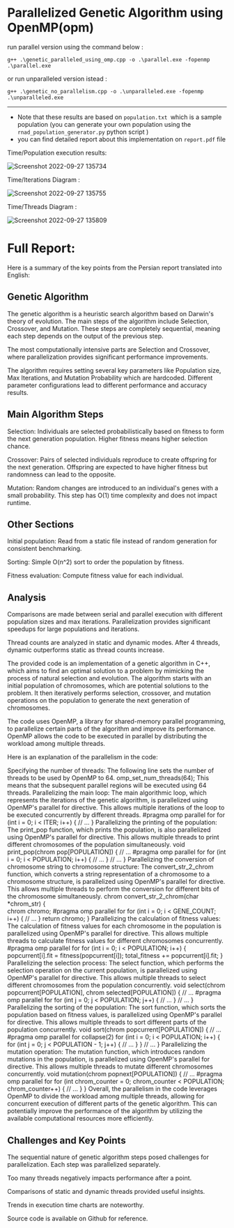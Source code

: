 # Parallelized Genetic Algorithm using OpenMP(opm) 
run parallel version using the command below :
```
g++ .\genetic_paralleled_using_omp.cpp -o .\parallel.exe -fopenmp
.\parallel.exe
```
or run unparalleled version istead :
```
g++ .\genetic_no_parallelism.cpp -o .\unparalleled.exe -fopenmp
.\unparalleled.exe
```
---
- Note that these results are based on ``population.txt ``which is a sample population (you can generate your own population using the ``rnad_population_generator.py`` python script )
- you can find detailed report about this implementation on  ``report.pdf`` file

Time/Population execution results: 

![Screenshot 2022-09-27 135734](https://user-images.githubusercontent.com/45815376/192565314-2eeb1b7f-26aa-49cc-bc62-90aa65cbefa3.png)

Time/Iterations Diagram : 

![Screenshot 2022-09-27 135755](https://user-images.githubusercontent.com/45815376/192565289-0581f6e3-580d-4f36-ac04-0f06e3426ca3.png)

Time/Threads Diagram : 

![Screenshot 2022-09-27 135809](https://user-images.githubusercontent.com/45815376/192565305-07990bd5-a8d5-446d-9539-689635fb42a3.png)


# Full Report:

Here is a summary of the key points from the Persian report translated into English:

## Genetic Algorithm
The genetic algorithm is a heuristic search algorithm based on Darwin's theory of evolution. The main steps of the algorithm include Selection, Crossover, and Mutation. These steps are completely sequential, meaning each step depends on the output of the previous step.

The most computationally intensive parts are Selection and Crossover, where parallelization provides significant performance improvements.

The algorithm requires setting several key parameters like Population size, Max Iterations, and Mutation Probability which are hardcoded. Different parameter configurations lead to different performance and accuracy results.

## Main Algorithm Steps
Selection: Individuals are selected probabilistically based on fitness to form the next generation population. Higher fitness means higher selection chance.

Crossover: Pairs of selected individuals reproduce to create offspring for the next generation. Offspring are expected to have higher fitness but randomness can lead to the opposite.

Mutation: Random changes are introduced to an individual's genes with a small probability. This step has O(1) time complexity and does not impact runtime.

## Other Sections
Initial population: Read from a static file instead of random generation for consistent benchmarking.

Sorting: Simple O(n^2) sort to order the population by fitness.

Fitness evaluation: Compute fitness value for each individual.

## Analysis
Comparisons are made between serial and parallel execution with different population sizes and max iterations. Parallelization provides significant speedups for large populations and iterations.

Thread counts are analyzed in static and dynamic modes. After 4 threads, dynamic outperforms static as thread counts increase.

The provided code is an implementation of a genetic algorithm in C++, which aims to find an optimal solution to a problem by mimicking the process of natural selection and evolution. The algorithm starts with an initial population of chromosomes, which are potential solutions to the problem. It then iteratively performs selection, crossover, and mutation operations on the population to generate the next generation of chromosomes.

The code uses OpenMP, a library for shared-memory parallel programming, to parallelize certain parts of the algorithm and improve its performance. OpenMP allows the code to be executed in parallel by distributing the workload among multiple threads.

Here is an explanation of the parallelism in the code:

Specifying the number of threads: The following line sets the number of threads to be used by OpenMP to 64.
omp_set_num_threads(64);
This means that the subsequent parallel regions will be executed using 64 threads.
Parallelizing the main loop: The main algorithmic loop, which represents the iterations of the genetic algorithm, is parallelized using OpenMP's parallel for directive. This allows multiple iterations of the loop to be executed concurrently by different threads.
#pragma omp parallel for 
for (int i = 0; i < ITER; i++)
{
    // ...
}
Parallelizing the printing of the population: The print_pop function, which prints the population, is also parallelized using OpenMP's parallel for directive. This allows multiple threads to print different chromosomes of the population simultaneously.
void print_pop(chrom pop[POPULATION])
{ 
   // ...
   #pragma omp parallel for
   for (int i = 0; i < POPULATION; i++)
   {
       // ...
   }
   // ...
}
Parallelizing the conversion of chromosome string to chromosome structure: The convert_str_2_chrom function, which converts a string representation of a chromosome to a chromosome structure, is parallelized using OpenMP's parallel for directive. This allows multiple threads to perform the conversion for different bits of the chromosome simultaneously.
chrom convert_str_2_chrom(char *chrom_str)
{                 
   chrom chromo; 
   #pragma omp parallel for
   for (int i = 0; i < GENE_COUNT; i++)
   {
       // ...
   }
   return chromo;
}
Parallelizing the calculation of fitness values: The calculation of fitness values for each chromosome in the population is parallelized using OpenMP's parallel for directive. This allows multiple threads to calculate fitness values for different chromosomes concurrently.
#pragma omp parallel for
for (int i = 0; i < POPULATION; i++)
{
    popcurrent[i].fit = fitness(popcurrent[i]);
    total_fitness += popcurrent[i].fit;
}
Parallelizing the selection process: The select function, which performs the selection operation on the current population, is parallelized using OpenMP's parallel for directive. This allows multiple threads to select different chromosomes from the population concurrently.
void select(chrom popcurrent[POPULATION], chrom selected[POPULATION])
{ 
   // ...
   #pragma omp parallel for
   for (int j = 0; j < POPULATION; j++)
   {
       // ...
   }
   // ...
}
Parallelizing the sorting of the population: The sort function, which sorts the population based on fitness values, is parallelized using OpenMP's parallel for directive. This allows multiple threads to sort different parts of the population concurrently.
void sort(chrom popcurrent[POPULATION])
{ 
   // ...
   #pragma omp parallel for collapse(2)
   for (int i = 0; i < POPULATION; i++)
   {
       for (int j = 0; j < POPULATION - 1; j++)
       {
           // ...
       }
   }
   // ...
}
Parallelizing the mutation operation: The mutation function, which introduces random mutations in the population, is parallelized using OpenMP's parallel for directive. This allows multiple threads to mutate different chromosomes concurrently.
void mutation(chrom popnext[POPULATION])
{
   // ...
   #pragma omp parallel for
   for (int chrom_counter = 0; chrom_counter < POPULATION; chrom_counter++)
   {
       // ...
   }
}
Overall, the parallelism in the code leverages OpenMP to divide the workload among multiple threads, allowing for concurrent execution of different parts of the genetic algorithm. This can potentially improve the performance of the algorithm by utilizing the available computational resources more efficiently.


## Challenges and Key Points
The sequential nature of genetic algorithm steps posed challenges for parallelization. Each step was parallelized separately.

Too many threads negatively impacts performance after a point.

Comparisons of static and dynamic threads provided useful insights.

Trends in execution time charts are noteworthy.

Source code is available on Github for reference.
